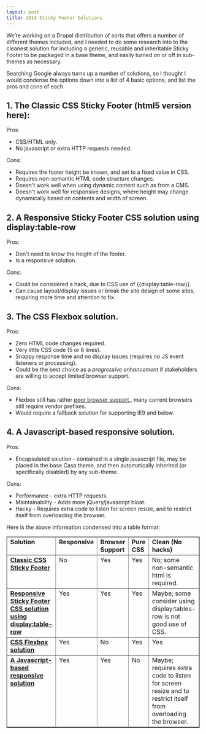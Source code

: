 ```yaml
---
layout: post
title: 2014 Sticky Footer Solutions
---
```


We’re working on a Drupal distribution of sorts that offers a number of
different themes included, and I needed to do some research into to the cleanest
solution for including a generic, reusable and inheritable Sticky Footer to be
packaged in a base theme, and easily turned on or off in sub-themes as
necessary.

Searching Google always turns up a number of solutions, so I thought I would
condense the options down into a list of 4 basic options, and list the pros and
cons of each.

## 1. The Classic CSS Sticky Footer  (html5 version here):

Pros:

* CSS/HTML only.
* No javascript or extra HTTP requests needed.

Cons:

*   Requires the footer height be known, and set to a fixed value in CSS.
*   Requires non-semantic HTML code structure changes.
*   Doesn't work well when using dynamic content such as from a CMS.
*   Doesn't work well for responsive designs, where height may change dynamically
    based on contents and width of screen.

## 2. A Responsive Sticky Footer CSS solution using display:table-row

Pros:

*   Don't need to know the height of the footer.
*   Is a responsive solution.

Cons:

*   Could be considered a hack, due to CSS use of {{display:table-row}}.
*   Can cause layout/display issues or break the site design of some sites,
    requiring more time and attention to fix.

## 3. The CSS Flexbox solution.

Pros:

*   Zero HTML code changes required.
*   Very little CSS code (5 or 6 lines).
*   Snappy response time and no display issues (requires no JS event
    listeners or processing).
*   Could be the best choice as a _progressive enhancement_ if stakeholders
    are willing to accept limited browser support.

Cons:

*   Flexbox still has rather [poor browser support][1],, many current browsers
    still require vendor prefixes.
*   Would require a fallback solution for supporting IE9 and below.

## 4. A Javascript-based responsive solution.

Pros:

*   Encapsulated solution - contained in a single javascript file, may be
    placed in the base Casa theme, and then automatically inherited (or
    specifically disabled) by any sub-theme.

Cons:

*   Performance -  extra HTTP requests.
*   Maintainability - Adds more jQuery/javascript bloat.
*   Hacky - Requires extra code to listen for screen resize, and to restrict
    itself from overloading the browser.

Here is the above information condensed into a table format:

<table border="1" width="100%" cellspacing="0" cellpadding="2" style="width: 100%;">
<tbody>
<tr>
<td valign="top"><b>Solution</b></td>
<td valign="top"><b>Responsive</b></td>
<td valign="top"><b>Browser Support</b></td>
<td valign="top"><b>Pure CSS</b></td>
<td valign="top"><b>Clean (No hacks)</b></td>
</tr>
<tr>
<td valign="top">
<div><strong><a href="http://ryanfait.com/sticky-footer/" target="_blank">Classic CSS Sticky Footer</a></strong></div>
</td>
<td valign="top">No</td>
<td valign="top">Yes</td>
<td valign="top">Yes<br></td>
<td valign="top">No; some non-semantic html is required.</td>
</tr>
<tr>
<td valign="top">
<div><strong><a href="http://galengidman.com/2014/03/25/responsive-flexible-height-sticky-footers-in-css/" target="_blank">Responsive Sticky Footer CSS solution using display:table-row</a></strong></div>
</td>
<td valign="top">Yes</td>
<td valign="top">
<div>Yes</div>
</td>
<td valign="top">Yes</td>
<td valign="top">Maybe; some consider using display:tables-row is not good use of CSS.</td>
</tr>
<tr>
<td valign="top">
<div><strong><a href="http://philipwalton.github.io/solved-by-flexbox/demos/sticky-footer/" target="_blank">CSS Flexbox solution</a></strong></div>
</td>
<td valign="top">Yes</td>
<td valign="top">No</td>
<td valign="top">Yes</td>
<td valign="top">Yes</td>
</tr>
<tr>
<td valign="top">
<div><strong><a href="http://blog.mojotech.com/responsive-dynamic-height-sticky-footers/" target="_blank">A Javascript-based responsive solution</a></strong></div>
</td>
<td valign="top">Yes</td>
<td valign="top">Yes</td>
<td valign="top">No</td>
<td valign="top">Maybe; requires extra code to listen for screen resize and to restrict itself from overloading  the browser.</td>
</tr>
</tbody>
</table>


[1]: http://caniuse.com/flexbox

